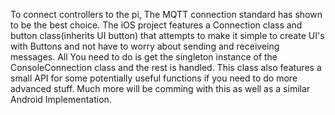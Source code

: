 To connect controllers to the pi, The MQTT connection standard has shown to be the best choice.
The iOS project features a Connection class and button class(inherits UI button) that attempts to make it simple to create
UI's with Buttons and not have to worry about sending and receiveing messages. All You need to do is get the singleton instance of the ConsoleConnection class and the rest is handled. This class also features a small API for some potentially useful functions if you need to do more advanced stuff. Much more will be comming with this as well as a similar Android Implementation.
